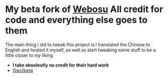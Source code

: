 # My beta fork of [Webosu](https://github.com/111116/webosu) All credit for code and everything else goes to them
The main thing I did to tweak this project is I translated the Chinese to English and hosted it myself, as well as start tweaking some stuff to be a little closer to my liking
+ **I take absoloutly no credit for their hard work**
+ [Owu!beta](http://owubeta.surge.sh/index.html)
